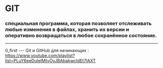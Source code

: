 # GIT

### специальная программа, которая позволяет отслеживать любые изменения в файлах, хранить их версии и оперативно возвращаться в любое сохранённое состояние.

____

0_first --- Git и GitHub для начинающих : https://www.youtube.com/playlist?list=PLuY6eeDuleIMtvOvJBAbakwcIdEt7IAXT
